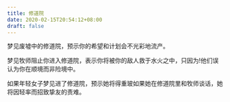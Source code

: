 ```yaml
---
title: 修道院
date: 2020-02-15T20:54:12+08:00
draft: false
---
```


梦见废墟中的修道院，预示你的希望和计划会不光彩地流产。

梦见牧师阻止你进入修道院，表示你将被你的敌人救于水火之中，只因为!他们误认为你在顺境而非险境中。

如果年轻女子梦见进了修道院，预示她将得重玻如果她在修道院里和牧师谈话，她将因轻率而招致挚友的责难。

